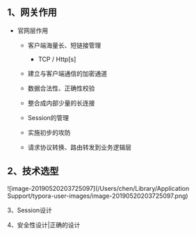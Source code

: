 ## 1、网关作用

- 官网层作用

  - 客户端海量长、短链接管理

    - TCP / Http[s]

  - 建立与客户端通信的加密通道

  - 数据合法性、正确性校验

  - 整合成内部少量的长连接

  - Session的管理

  - 实施初步的攻防

  - 请求协议转换、路由转发到业务逻辑层

    

## 2、技术选型

![image-20190520203725097](/Users/chen/Library/Application Support/typora-user-images/image-20190520203725097.png)



3、Session设计

4、安全性设计|正确的设计

